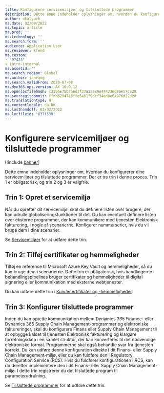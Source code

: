 ```yaml
---
title: Konfigurere servicemiljøer og tilsluttede programmer
description: Dette emne indeholder oplysninger om, hvordan du konfigurerer dine servicemiljøer og tilsluttede programmer.
author: dkalyuzh
ms.date: 02/09/2022
ms.topic: article
ms.prod: ''
ms.technology: ''
ms.search.form: ''
audience: Application User
ms.reviewer: kfend
ms.custom:
- "97423"
- intro-internal
ms.assetid: ''
ms.search.region: Global
ms.author: janeaug
ms.search.validFrom: 2020-07-08
ms.dyn365.ops.version: AX 10.0.12
ms.openlocfilehash: c3366e75b4a6d3f33a1aac9e444236d9ae57c829
ms.sourcegitcommit: ffdb6794746ffe5461f9dcf34ed8e64976d22d2d
ms.translationtype: HT
ms.contentlocale: da-DK
ms.lasthandoff: 03/02/2022
ms.locfileid: "8371539"
---
```

# <a name="configure-service-environments-and-connected-applications"></a>Konfigurere servicemiljøer og tilsluttede programmer

[!include [banner](../includes/banner.md)]

Dette emne indeholder oplysninger om, hvordan du konfigurerer dine servicemiljøer og tilsluttede programmer. Der er tre trin i denne proces. Trin 1 er obligatorisk, og trin 2 og 3 er valgfrie.

## <a name="step-1-create-a-service-environment"></a>Trin 1: Opret et servicemiljø

Når du opretter dit servicemiljø, skal du definere listen over brugere, der kan udrulle globaliseringsfunktioner til det. Du kan eventuelt definere listen over eksterne programmer, der kan kommunikere med tjenesten Elektronisk fakturering, i nogle af scenarierne. Konfigurer nummerserier, hvis du vil bruge dem i dine scenarier.

Se [Servicemiljøer](e-invoicing-service-environments.md) for at udføre dette trin.

## <a name="step-2-add-certificates-and-secrets"></a>Trin 2: Tilføj certifikater og hemmeligheder

Tilføj en reference til Microsoft Azure Key Vault og hemmeligheder, så du kan bruge dem i scenarierne. Dette trin er obligatorisk, hvis handlingerne i behandlingspipelines bruger certifikater og hemmeligheder til digital signering eller kommunikation med eksterne webtjenester.

Du kan udføre dette trin i [Kundecertifikater og -hemmeligheder](e-invoicing-customer-certificates-secrets.md).

## <a name="step-3-configure-connected-applications"></a>Trin 3: Konfigurer tilsluttede programmer

Inden du kan oprette kommunikation mellem Dynamics 365 Finance- eller Dynamics 365 Supply Chain Management-programmer og elektroniske faktureringer, skal du konfigurere Finans eller Supply Chain Management til at opbygge kaldet til tjenesten Elektronisk fakturering og klargøre forretningsdata i en samlet struktur, der kan konverteres til det nødvendige elektroniske format. Programmerne skal også behandle svar fra tjenesten korrekt. Du kan udføre denne konfiguration direkte i dit Finans- eller Supply Chain Management-miljø, eller du kan fuldføre den i Regulatory Configuration Service (RCS). Hvis du fuldfører konfigurationen i RCS, kan du derefter implementere den i dit Finans- eller Supply Chain Management-miljø. I dette trin registrerer du det tilsluttede program til parameterudrulning.

Se [Tilsluttede programmer](e-invoicing-connected-applications.md) for at udføre dette trin.
